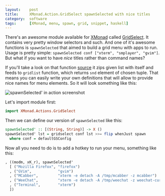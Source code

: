 ```yaml
---
layout:    post
title:     XMonad.Action.GridSelect spawnSelected with nice titles
category:  software
tags:      [XMonad, menu, spawn, grid, snippet, haskell]
---
```


There's an awesome module available for [XMonad][1] called [GridSelect][2]. It
contains very pretty window selectors and such. And one of it's awesome
functions is `spawnSelected` that aimed to build a grid menu with apps to run.
Usage is pretty simple: `spawnSelected conf ["xterm", "smplayer", "gvim"]`.
But what if you want to have *nice* titles rather than command names?

If you'll take a look on that function [source][3] it zips given list with
itself and feeds to `gridlist` function, which returns `snd` element of chosen
tuple. That means you can easily write your own definitions that will allow to
provide nice names for menu elements. So it will look something like this:

<div class="center">
  <img src="{% asset_path posts/2013-09/modified-spawnselected.png %}"
       alt="spawnSelected' in action screenshot" />
</div>

Let's import module first:

``` haskell
import XMonad.Actions.GridSelect
```

Then we can define our version of `spawnSelected` like this:

``` haskell
spawnSelected' :: [(String, String)] -> X ()
spawnSelected' lst = gridselect conf lst >>= flip whenJust spawn
  where conf = defaultGSConfig
```

Now all you need to do is to add a hotkey to run your menu, something like this:

``` haskell
, ((modm, xK_r), spawnSelected'
  [ ("Mozilla Firefox", "firefox")
  , ("GVim",            "gvim")
  , ("MCabber",         "xterm -e detach -A /tmp/mcabber -z mcabber")
  , ("WeeChat",         "xterm -e detach -A /tmp/weechat -z weechat-curses")
  , ("Terminal",        "xterm")
  ])
```


[1]: http://xmonad.org
[2]: http://xmonad.org/xmonad-docs/xmonad-contrib/XMonad-Actions-GridSelect.html
[3]: http://xmonad.org/xmonad-docs/xmonad-contrib/src/XMonad-Actions-GridSelect.html#spawnSelected
